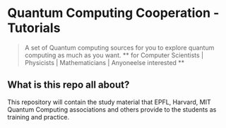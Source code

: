 
# Quantum Computing Cooperation - Tutorials
> A set of Quantum computing sources for you to explore quantum computing as much as you want.
** for Computer Scientists | Physicists | Mathematicians | Anyoneelse interested **

## What is this repo all about?
This repository will contain the study material that EPFL, Harvard, MIT Quantum Computing associations and others provide to the students as training and practice.


